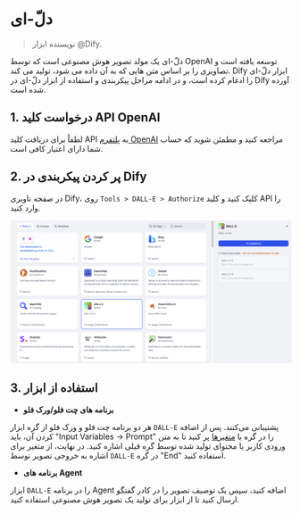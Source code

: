 # دلّ-ای

> نویسنده ابزار @Dify.

دلّ-ای یک مولد تصویر هوش مصنوعی است که توسط OpenAI توسعه یافته است و تصاویری را بر اساس  متن هایی که به آن داده می شود، تولید می کند. Dify ابزار دلّ-ای را ادغام کرده است، و در ادامه مراحل پیکربندی و استفاده از ابزار دلّ-ای در Dify آورده شده است.

## 1. درخواست کلید API OpenAI

لطفاً برای دریافت کلید API به [پلتفرم OpenAI](https://platform.openai.com/) مراجعه کنید و مطمئن شوید که حساب شما دارای اعتبار کافی است.

## 2. پر کردن پیکربندی در Dify

در صفحه ناوبری Dify، روی `Tools > DALL-E > Authorize` کلیک کنید و کلید API را وارد کنید.

![](../../../.gitbook/assets/tools-dalle.png)

## 3. استفاده از ابزار

* **برنامه های چت فلو/ورک فلو**

هر دو برنامه چت فلو و ورک فلو از گره ابزار `DALL-E` پشتیبانی می‌کنند. پس از اضافه کردن آن، باید "Input Variables → Prompt" را در گره با [متغیرها](https://docs.dify.ai/guides/workflow/variables)  پر کنید تا به  متن ورودی کاربر یا محتوای تولید شده توسط گره قبلی اشاره کنید. در نهایت، از متغیر برای اشاره به خروجی تصویر توسط `DALL-E` در گره "End" استفاده کنید.

* **برنامه های Agent**

ابزار `DALL-E` را در برنامه Agent اضافه کنید، سپس یک توصیف تصویر را در کادر گفتگو ارسال کنید تا از ابزار برای تولید یک تصویر هوش مصنوعی استفاده کنید.



